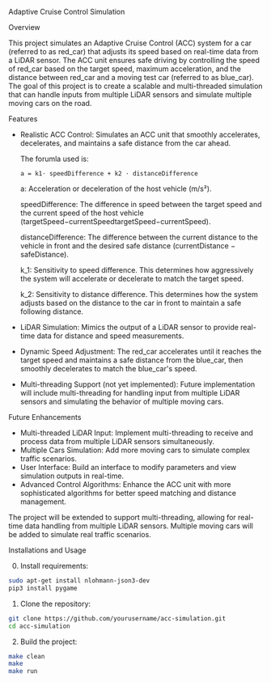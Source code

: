 Adaptive Cruise Control Simulation

Overview

This project simulates an Adaptive Cruise Control (ACC) system for a car (referred to as red_car) that adjusts its speed based on real-time data from a LiDAR sensor. 
The ACC unit ensures safe driving by controlling the speed of red_car based on the target speed, maximum acceleration, 
and the distance between red_car and a moving test car (referred to as blue_car). 
The goal of this project is to create a scalable and multi-threaded simulation that can handle inputs from multiple LiDAR sensors and simulate multiple moving cars on the road.

Features

* Realistic ACC Control: Simulates an ACC unit that smoothly accelerates, decelerates, and maintains a safe distance from the car ahead.

  The forumla used is:
  
  ```a = k1​⋅ speedDifference + k2​ ⋅ distanceDifference```
  
    a: Acceleration or deceleration of the host vehicle (m/s²).
  
    speedDifference: The difference in speed between the target speed and the current speed of the host vehicle (targetSpeed−currentSpeedtargetSpeed−currentSpeed).
  
    distanceDifference: The difference between the current distance to the vehicle in front and the desired safe distance (currentDistance − safeDistance).

  k_1​: Sensitivity to speed difference. This determines how aggressively the system will accelerate or decelerate to match the target speed.

  k_2​: Sensitivity to distance difference. This determines how the system adjusts based on the distance to the car in front to maintain a safe following distance.
* LiDAR Simulation: Mimics the output of a LiDAR sensor to provide real-time data for distance and speed measurements.
  
* Dynamic Speed Adjustment: The red_car accelerates until it reaches the target speed and maintains a safe distance from the blue_car, then smoothly decelerates to match the blue_car's speed.
* Multi-threading Support (not yet implemented): Future implementation will include multi-threading for handling input from multiple LiDAR sensors and simulating the behavior of multiple moving cars.


Future Enhancements

* Multi-threaded LiDAR Input: Implement multi-threading to receive and process data from multiple LiDAR sensors simultaneously.
* Multiple Cars Simulation: Add more moving cars to simulate complex traffic scenarios.
* User Interface: Build an interface to modify parameters and view simulation outputs in real-time.
* Advanced Control Algorithms: Enhance the ACC unit with more sophisticated algorithms for better speed matching and distance management.

The project will be extended to support multi-threading, allowing for real-time data handling from multiple LiDAR sensors.
Multiple moving cars will be added to simulate real traffic scenarios.


Installations and Usage

0. Install requirements:
```bash
sudo apt-get install nlohmann-json3-dev
pip3 install pygame
```
1. Clone the repository:
  ```bash
  git clone https://github.com/yourusername/acc-simulation.git
  cd acc-simulation
```

2. Build the project:
  ```bash
  make clean
  make
  make run
 ```
  

